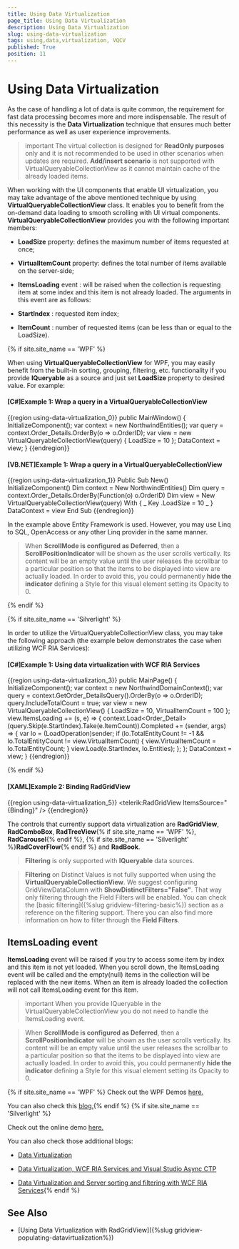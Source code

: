 ```yaml
---
title: Using Data Virtualization
page_title: Using Data Virtualization
description: Using Data Virtualization
slug: using-data-virtualization
tags: using,data,virtualization, VQCV
published: True
position: 11
---
```


# Using Data Virtualization

As the case of handling a lot of data is quite common, the requirement for fast data processing becomes more and more indispensable.  The result of this necessity is the __Data Virtualization__ technique that ensures much better performance as well as user experience improvements.

>important The virtual collection is designed for __ReadOnly purposes__ only and it is not recommended to be used in other scenarios when updates are required. __Add/insert scenario__ is not supported with VirtualQueryableCollectionView as it cannot maintain cache of the already loaded items. 

When working with the UI components that enable UI virtualization, you may take advantage of the above mentioned technique by using __VirtualQueryableCollectionView__ class. It enables you to benefit from the on-demand data loading to smooth scrolling with UI virtual components.
__VirtualQueryableCollectionView__ provides you with the following important members:

* __LoadSize__ property: defines the maximum number of items requested at once;
            
* __VirtualItemCount__ property: defines the total number of items available on the server-side;
            
* __ItemsLoading__ event : will be raised when the collection is requesting item at some index and this item is not already loaded. The arguments in this event are as follows:
             
* __StartIndex__ : requested item index;
                
* __ItemCount__ : number of requested items (can be less than or equal to the LoadSize).

{% if site.site_name == 'WPF' %}

When using __VirtualQueryableCollectionView__ for WPF, you may easily benefit from the built-in sorting, grouping, filtering, etc. functionality if you provide **IQueryable** as a source and just set **LoadSize** property to desired value. For example:

#### __[C#]Example 1: Wrap a query in a VirtualQueryableCollectionView__

{{region using-data-virtualization_0}}
	public MainWindow()
    {
        InitializeComponent();
        var context = new NorthwindEntities();
        var query = context.Order_Details.OrderBy(o => o.OrderID);
        var view = new VirtualQueryableCollectionView(query) { LoadSize = 10 };
        DataContext = view;
    }
{{endregion}}


#### __[VB.NET]Example 1: Wrap a query in a VirtualQueryableCollectionView__

{{region using-data-virtualization_1}}
	Public Sub New()
	 InitializeComponent()
	 Dim context = New NorthwindEntities()
	 Dim query = context.Order_Details.OrderBy(Function(o) o.OrderID)
	 Dim view = New VirtualQueryableCollectionView(query) With { _
	  Key .LoadSize = 10 _
	 }
	 DataContext = view
	End Sub
{{endregion}}

In the example above Entity Framework is used. However, you may use Linq to SQL, OpenAccess or any other Linq provider in the same manner.

>When __ScrollMode is configured as Deferred__, then a __ScrollPositionIndicator__ will be shown as the user scrolls vertically. Its content will be an empty value until the user releases the scrollbar to a particular position so that the items to be displayed into view are actually loaded. In order to avoid this, you could permanently __hide the indicator__ defining a Style for this visual element setting its Opacity to 0.

{% endif %}

{% if site.site_name == 'Silverlight' %}

In order to utilize the VirtualQueryableCollectionView class, you may take the following approach (the example below demonstrates the case when utilizing WCF RIA Services):

#### __[C#]Example 1: Using data virtualization with WCF RIA Services__

{{region using-data-virtualization_3}}
	public MainPage()
    {
        InitializeComponent();
        var context = new NorthwindDomainContext();
        var query = context.GetOrder_DetailsQuery().OrderBy(o => o.OrderID);
        query.IncludeTotalCount = true;
        var view = new VirtualQueryableCollectionView() { LoadSize = 10, VirtualItemCount = 100 };
        view.ItemsLoading += (s, e) =>
        {
            context.Load<Order_Detail>(query.Skip(e.StartIndex).Take(e.ItemCount)).Completed += (sender, args) =>
           {
               var lo = (LoadOperation)sender;
               if (lo.TotalEntityCount != -1 && lo.TotalEntityCount != view.VirtualItemCount)
               {
                   view.VirtualItemCount = lo.TotalEntityCount;
               }
               view.Load(e.StartIndex, lo.Entities);
           };
        };
        DataContext = view;
    }
{{endregion}}

{% endif %}

#### __[XAML]Example 2: Binding RadGridView__

{{region using-data-virtualization_5}}
	<telerik:RadGridView ItemsSource="{Binding}" />
{{endregion}}

The controls that currently support data virtualization are __RadGridView__, __RadComboBox__, __RadTreeView__{% if site.site_name == 'WPF' %}, __RadCarousel__{% endif %}, {% if site.site_name == 'Silverlight' %}__RadCoverFlow__{% endif %} and __RadBook__.

>**Filtering** is only supported with **IQueryable** data sources.

>**Filtering** on Distinct Values is not fully supported when using the **VirtualQueryableCollectionView**. We suggest configuring GridViewDataColumn with __ShowDistinctFilters="False"__. That way only filtering through the Field Filters will be enabled. You can check the [basic filtering]({%slug gridview-filtering-basic%}) section as a reference on the filtering support. There you can also find more information on how to filter through the __Field Filters__.         

## ItemsLoading event
__ItemsLoading__ event will be raised if you try to access some item by index and this item is not yet loaded. When you scroll down, the ItemsLoading event will be called and the empty(null) items in the collection will be replaced with the new items. When an item is already loaded the collection will not call ItemsLoading event for this item.
        
>important When you provide IQueryable in the VirtualQueryableCollectionView you do not need to handle the ItemsLoading event.

>When __ScrollMode is configured as Deferred__, then a __ScrollPositionIndicator__ will be shown as the user scrolls vertically. Its content will be an empty value until the user releases the scrollbar to a particular position so that the items to be displayed into view are actually loaded. In order to avoid this, you could permanently __hide the indicator__ defining a Style for this visual element setting its Opacity to 0.
               
{% if site.site_name == 'WPF' %}
Check out the WPF Demos [here.](https://demos.telerik.com/wpf/)

You can also check this [blog.](http://blogs.telerik.com/vladimirenchev/posts/10-10-20/data-virtualization-for-your-silverlight-and-wpf-applications.aspx){% endif %}
{% if site.site_name == 'Silverlight' %}

Check out the online demo [here.](https://demos.telerik.com/silverlight/#DataVirtualization/FirstLook)

You can also check those additional blogs:

* [Data Virtualization](http://blogs.telerik.com/vladimirenchev/posts/10-10-20/data-virtualization-for-your-silverlight-and-wpf-applications.aspx)

* [Data Virtualization, WCF RIA Services and Visual Studio Async CTP](http://blogs.telerik.com/vladimirenchev/posts/11-04-18/telerik-data-virtualization-wcf-ria-services-and-visual-studio-async-ctp.aspx)

* [Data Virtualization and Server sorting and filtering with WCF RIA Services](http://blogs.telerik.com/vladimirenchev/posts/10-12-09/server-sorting-and-filtering-with-wcf-ria-services-and-telerik-data-virtualization-for-silverlight.aspx){% endif %}

## See Also

 * [Using Data Virtualization with RadGridView]({%slug gridview-populating-datavirtualization%})
